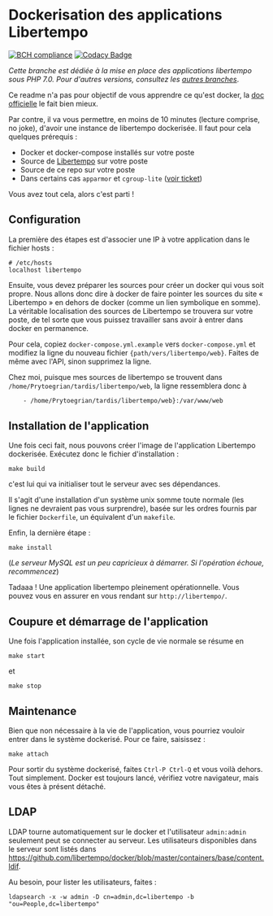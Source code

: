 # Dockerisation des applications Libertempo

[![BCH compliance](https://bettercodehub.com/edge/badge/Libertempo/libertempo-docker?branch=master)](https://bettercodehub.com/)
[![Codacy Badge](https://api.codacy.com/project/badge/Grade/ae69b553f18f48cfb7e56f79f686ce50)](https://www.codacy.com/app/Libertempo/libertempo-docker?utm_source=github.com&amp;utm_medium=referral&amp;utm_content=Libertempo/libertempo-docker&amp;utm_campaign=Badge_Grade)

*Cette branche est dédiée à la mise en place des applications libertempo sous PHP 7.0. Pour d'autres versions, consultez les [autres branches](https://github.com/libertempo/docker/branches)*.

Ce readme n'a pas pour objectif de vous apprendre ce qu'est docker, la [doc officielle](https://docs.docker.com/) le fait bien mieux.

Par contre, il va vous permettre, en moins de 10 minutes (lecture comprise, no joke), d'avoir une instance de libertempo dockerisée. Il faut pour cela quelques prérequis :
* Docker et docker-compose installés sur votre poste
* Source de [Libertempo](https://github.com/libertempo/web) sur votre poste
* Source de ce repo sur votre poste
* Dans certains cas `apparmor` et `cgroup-lite` ([voir ticket](https://github.com/Prytoegrian/libertempo-docker/issues/5))

Vous avez tout cela, alors c'est parti !

## Configuration
La première des étapes est d'associer une IP à votre application dans le fichier hosts :
```
# /etc/hosts
localhost libertempo
```

Ensuite, vous devez préparer les sources pour créer un docker qui vous soit propre. Nous allons donc dire à docker de faire pointer les sources du site « Libertempo » en dehors de docker (comme un lien symbolique en somme).
La véritable localisation des sources de Libertempo se trouvera sur votre poste, de tel sorte que vous puissez travailler sans avoir à entrer dans docker en permanence.

Pour cela, copiez `docker-compose.yml.example` vers `docker-compose.yml` et modifiez la ligne du nouveau fichier `{path/vers/libertempo/web}`. Faites de même avec l'API, sinon supprimez la ligne.

Chez moi, puisque mes sources de libertempo se trouvent dans `/home/Prytoegrian/tardis/libertempo/web`, la ligne ressemblera donc à
```bash
    - /home/Prytoegrian/tardis/libertempo/web}:/var/www/web
```

## Installation de l'application
Une fois ceci fait, nous pouvons créer l'image de l'application Libertempo dockerisée. Exécutez donc le fichier d'installation :
```
make build
```
c'est lui qui va initialiser tout le serveur avec ses dépendances.

Il s'agit d'une installation d'un système unix somme toute normale (les lignes ne devraient pas vous surprendre), basée sur les ordres fournis par le fichier `Dockerfile`, un équivalent d'un `makefile`.

Enfin, la dernière étape :
```
make install
```
(*Le serveur MySQL est un peu capricieux à démarrer. Si l'opération échoue, recommencez*)

Tadaaa ! Une application libertempo pleinement opérationnelle. Vous pouvez vous en assurer en vous rendant sur `http://libertempo/`.

## Coupure et démarrage de l'application

Une fois l'application installée, son cycle de vie normale se résume en
```
make start
```
et

```
make stop
```

## Maintenance

Bien que non nécessaire à la vie de l'application, vous pourriez vouloir entrer dans le système dockerisé. Pour ce faire, saisissez :
```
make attach
```

Pour sortir du système dockerisé, faites `Ctrl-P Ctrl-Q` et vous voilà dehors. Tout simplement. Docker est toujours lancé, vérifiez votre navigateur, mais vous êtes à présent détaché.

## LDAP
LDAP tourne automatiquement sur le docker et l'utilisateur `admin:admin` seulement peut se connecter au serveur. Les utilisateurs disponibles dans le serveur sont listés dans https://github.com/libertempo/docker/blob/master/containers/base/content.ldif.

Au besoin, pour lister les utilisateurs, faites :
```
ldapsearch -x -w admin -D cn=admin,dc=libertempo -b "ou=People,dc=libertempo"
```
